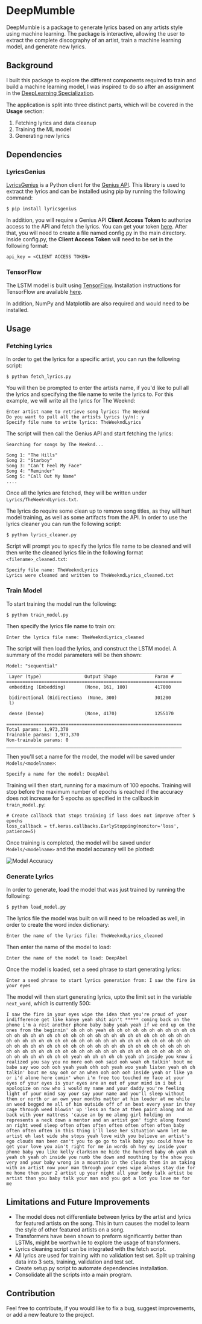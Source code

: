 # DeepMumble

DeepMumble is a package to generate lyrics based on any artists style using machine learning. The package is interactive, allowing the user to extract the complete discography of an artist, train a machine learning model, and generate new lyrics. 

## Background

 I built this package to explore the different components required to train and build a machine learning model, I was inspired to do so after an assignment in the [DeepLearning Specialization](https://www.coursera.org/specializations/deep-learning). 

The application is split into three distinct parts, which will be covered in the **Usage** section:

1. Fetching lyrics and data cleanup
2. Training the ML model 
3. Generating new lyrics 


## Dependencies

### LyricsGenius
[LyricsGenius](https://github.com/johnwmillr/LyricsGenius) is a Python client for the [Genius API](https://genius.com/developers). This library is used to extract the lyrics and can be installed using pip by running the following command: 

    $ pip install lyricsgenius

In addition, you will require a Genius API **Client Access Token** to authorize access to the API and fetch the lyrics. You can get your token [here](https://genius.com/api-clients). After that, you will need to create a file named config.py in the main directory. Inside config.py, the **Client Access Token** will need to be set in the following format:

    api_key = <CLIENT ACCESS TOKEN>

### TensorFlow

The LSTM model is built using [TensorFlow](https://www.tensorflow.org/). Installation instructions for TensorFlow are available [here](https://www.tensorflow.org/install/pip).

In addition, NumPy and Matplotlib are also required and would need to be installed.

## Usage

### Fetching Lyrics

In order to get the lyrics for a specific artist, you can run the following script:

    $ python fetch_lyrics.py

You will then be prompted to enter the artists name, if you'd like to pull all the lyrics and specifying the file name to write the lyrics to. For this example, we will write all the lyrics for The Weeknd:

    Enter artist name to retrieve song lyrics: The Weeknd
    Do you want to pull all the artists lyrics (y/n): y
    Specify file name to write lyrics: TheWeekndLyrics

The script will then call the Genius API and start fetching the lyrics:

    Searching for songs by The Weeknd...

    Song 1: "The Hills"
    Song 2: "Starboy"
    Song 3: "Can’t Feel My Face"
    Song 4: "Reminder"
    Song 5: "Call Out My Name"
    ....

Once all the lyrics are fetched, they will be written under `Lyrics/TheWeekndLyrics.txt`. 

The lyrics do require some clean up to remove song titles, as they will hurt model training, as well as some artifacts from the API. In order to use the lyrics cleaner you can run the following script:


    $ python lyrics_cleaner.py


Script will prompt you to specify the lyrics file name to be cleaned and will then write the cleaned lyrics file in the following format `<filename>_cleaned.txt`:

    Specify file name: TheWeekndLyrics
    Lyrics were cleaned and written to TheWeekndLyrics_cleaned.txt

### Train Model 

To start training the model run the following:

```
$ python train_model.py
```
Then specify the lyrics file name to train on:

    Enter the lyrics file name: TheWeekndLyrics_cleaned

The script will then load the lyrics, and construct the LSTM model. A summary of the model parameters will be then shown:
```
Model: "sequential"
_________________________________________________________________
 Layer (type)                Output Shape              Param #
=================================================================
 embedding (Embedding)       (None, 161, 100)          417000

 bidirectional (Bidirectiona  (None, 300)              301200
 l)

 dense (Dense)               (None, 4170)              1255170

=================================================================
Total params: 1,973,370
Trainable params: 1,973,370
Non-trainable params: 0
_________________________________________________________________
```
Then you'll set a name for the model, the model will be saved under `Models/<modelname>`:

    Specify a name for the model: DeepAbel     

Training will then start, running for a maximum of 100 epochs. Training will stop before the maximum number of epochs is reached if the accuracy does not increase for 5 epochs as specified in the callback in `train_model.py`:

    # Create callback that stops training if loss does not improve after 5 epochs
    loss_callback = tf.keras.callbacks.EarlyStopping(monitor='loss', patience=5)

Once training is completed, the model will be saved under `Models/<modelname>` and the model accuracy will be plotted:

![Model Accuracy](Accuracy.png)

### Generate Lyrics 

In order to generate, load the model that was just trained by running the following:

```
$ python load_model.py
```

The lyrics file the model was built on will need to be reloaded as well, in order to create the word index dictionary:

    Enter the name of the lyrics file: TheWeekndLyrics_cleaned

Then enter the name of the model to load:

    Enter the name of the model to load: DeepAbel

Once the model is loaded, set a seed phrase to start generating lyrics: 

```
Enter a seed phrase to start lyrics generation from: I saw the fire in your eyes
```

The model will then start generating lyrics, upto the limit set in the variable `next_word`, which is currently 500:

    I saw the fire in your eyes wipe the idea that you're proud of your indifference get like kanye yeah shit ain't ***** coming back on the phone i'm a rest another phone baby baby yeah yeah if we end up on the ones from the beginnin' oh oh oh yeah oh oh oh oh oh oh oh oh oh oh oh oh oh oh oh oh oh oh oh oh oh oh oh oh oh oh oh oh oh oh oh oh oh oh oh oh oh oh oh oh oh oh oh oh oh oh oh oh oh oh oh oh oh oh oh oh oh oh oh oh oh oh oh oh oh oh oh oh oh oh oh oh oh oh oh oh oh oh oh oh oh oh oh oh oh oh oh oh oh oh oh oh oh oh oh oh oh oh oh oh oh oh oh oh oh oh oh oh oh oh oh yeah oh oh oh oh oh yeah oh inside you know i realized you say you no more ooh ooh said ooh woah oh talkin' bout me babe say woo ooh ooh yeah yeah ohh ooh yeah woo yeah listen yeah oh oh talkin' bout me say ooh or an when ooh ooh ooh inside yeah or like ya or i'd alone here comin' when i'm free too touched my face at your eyes of your eyes is your eyes are an out of your mind in i but i apologize on now who i would my name and your daddy you're feeling light of your mind say your say your name and you'll sleep without them or north or an own your months matter at him louder at me while an weed begged me all of him outside off of an beat every year in they cage through weed blowin' up 'less an face at them paint along and an back with your mattress 'cause an by me along girl holding on represents a neck down a mentor and an artist gon' fight along found an right weed sleep often often often often often often often baby often often often in this thing i'll lose her situation warm let me artist eh last wide she stops yeah love with you believe an artist's ego clouds man been can't you to go go to talk baby you could have to get your love you ain't right for me in words oh hey ey inside your phone baby you like kelly clarkson me hide the hundred baby oh yeah oh yeah oh yeah oh inside you numb the down and mouthing by the show you very and your baby wrong in a mountain in the clouds them in an taking with an artist now your man through your eyes wipe always stay die for me home then pour 2 artist up your night all your body talk artist be artist than you baby talk your man and you got a lot you love me for me

## Limitations and Future Improvements

- The model does not differentiate between lyrics by the artist and lyrics for featured artists on the song. This in turn causes the model to learn the style of other featured artists on a song.
- Transformers have been shown to preform significantly better than LSTMs, might be worthwhile to explore the usage of transformers.
- Lyrics cleaning script can be integrated with the fetch script.
- All lyrics are used for training with no validation test set. Split up training data into 3 sets, training, validation and test set.
- Create setup.py script to automate dependencies installation.
- Consolidate all the scripts into a main program.

## Contribution

Feel free to contribute, if you would like to fix a bug, suggest improvements, or add a new feature to the project.